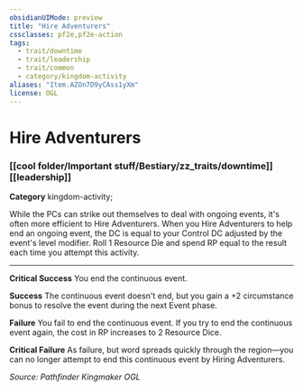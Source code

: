 ```yaml
---
obsidianUIMode: preview
title: "Hire Adventurers"
cssclasses: pf2e,pf2e-action
tags:
  - trait/downtime
  - trait/leadership
  - trait/common
  - category/kingdom-activity
aliases: "Item.AZOn7D9yCAss1yXm"
license: OGL
---
```

# Hire Adventurers

### [[cool folder/Important stuff/Bestiary/zz_traits/downtime]][[leadership]]

**Category** kingdom-activity; 




While the PCs can strike out themselves to deal with ongoing events, it's often more efficient to Hire Adventurers. When you Hire Adventurers to help end an ongoing event, the DC is equal to your Control DC adjusted by the event's level modifier. Roll 1 Resource Die and spend RP equal to the result each time you attempt this activity.

* * *

**Critical Success** You end the continuous event.

**Success** The continuous event doesn't end, but you gain a +2 circumstance bonus to resolve the event during the next Event phase.

**Failure** You fail to end the continuous event. If you try to end the continuous event again, the cost in RP increases to 2 Resource Dice.

**Critical Failure** As failure, but word spreads quickly through the region—you can no longer attempt to end this continuous event by Hiring Adventurers.

*Source: Pathfinder Kingmaker*
*OGL*